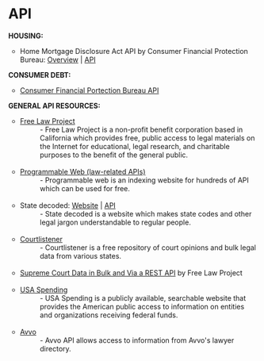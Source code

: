 # API
<b>HOUSING:</b>
<ul style="list-style-type:circle">
<li>Home Mortgage Disclosure Act API by Consumer Financial Protection Bureau: <a href="http://cfpb.github.io/api/hmda/index.html">Overview</a> | <a href="https://github.com/cfpb/qu">API</a></li>
</ul>
<b>CONSUMER DEBT:</b>
<ul style="list-style-type:circle">
<li><a href="https://dev.socrata.com/foundry/data.consumerfinance.gov/jhzv-w97w">Consumer Financial Portection Bureau API</a></li>
</ul>
<b>GENERAL API RESOURCES:</b>
<ul style="list-style-type:circle">
<li><a href="https://free.law/recap/api-latest/">Free Law Project</a></li>
<dd>- Free Law Project is a non-profit benefit corporation based in California which provides free, public access to legal materials on the Internet for educational, legal research, and charitable purposes to the benefit of the general public.</dd><br>
<li><a href="http://www.programmableweb.com/category/law/apis?category=20269">Programmable Web (law-related APIs)</a></li>
<dd>- Programmable web is an indexing website for hundreds of API which can be used for free.</dd><br>
<li>State decoded: <a href="https://www.statedecoded.com">Website</a> | <a href="https://github.com/statedecoded">API</a></li>
<dd>- State decoded is a website which makes state codes and other legal jargon understandable to regular people.</dd><br>
<li><a href="https://www.courtlistener.com/api/bulk-info/">Courtlistener</a></li>
<dd>- Courtlistener is a free repository of court opinions and bulk legal data from various states.</dd><br>
<li><a href="https://free.law/supreme-court-data/">Supreme Court Data in Bulk and Via a REST API</a> by Free Law Project</li><br>
<li><a href="https://www.usaspending.gov/DownloadCenter/API/Pages/api.aspx">USA Spending</a></li>
<dd>- USA Spending is a publicly available, searchable website that provides the American public access to information on entities and organizations receiving federal funds.</dd><br>
<li><a href="https://api.avvo.com">Avvo</a></li>
<dd>- Avvo API allows access to information from Avvo's lawyer directory.</dd><br>
</ul>
